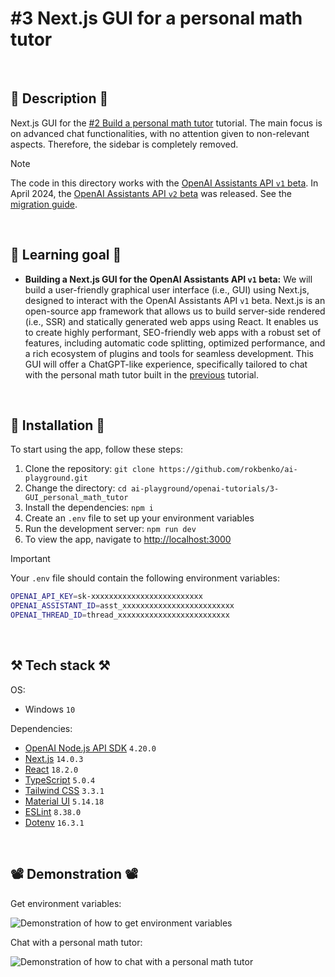 # #3 Next.js GUI for a personal math tutor

<br>

## 📖 Description 📖

Next.js GUI for the <a href="https://github.com/rokbenko/ai-playground/tree/main/openai-tutorials/2-Build_personal_math_tutor">#2 Build a personal math tutor</a> tutorial. The main focus is on advanced chat functionalities, with no attention given to non-relevant aspects. Therefore, the sidebar is completely removed.

> [!NOTE]
> The code in this directory works with the [OpenAI Assistants API `v1` beta](https://platform.openai.com/docs/api-reference/assistants-v1). In April 2024, the [OpenAI Assistants API `v2` beta](https://platform.openai.com/docs/api-reference/assistants) was released. See the [migration guide](https://platform.openai.com/docs/assistants/migration/agents).

<br>

## 🧠 Learning goal 🧠

- **Building a Next.js GUI for the OpenAI Assistants API `v1` beta:** We will build a user-friendly graphical user interface (i.e., GUI) using Next.js, designed to interact with the OpenAI Assistants API `v1` beta. Next.js is an open-source app framework that allows us to build server-side rendered (i.e., SSR) and statically generated web apps using React. It enables us to create highly performant, SEO-friendly web apps with a robust set of features, including automatic code splitting, optimized performance, and a rich ecosystem of plugins and tools for seamless development. This GUI will offer a ChatGPT-like experience, specifically tailored to chat with the personal math tutor built in the [previous](https://github.com/rokbenko/ai-playground/tree/main/openai-tutorials/2-Build_personal_math_tutor) tutorial.

<br>

## 🚀 Installation 🚀

To start using the app, follow these steps:

1. Clone the repository: `git clone https://github.com/rokbenko/ai-playground.git`
2. Change the directory: `cd ai-playground/openai-tutorials/3-GUI_personal_math_tutor`
3. Install the dependencies: `npm i`
4. Create an `.env` file to set up your environment variables
5. Run the development server: `npm run dev`
6. To view the app, navigate to [http://localhost:3000](http://localhost:3000)

> [!IMPORTANT]
> Your `.env` file should contain the following environment variables:
>
> ```bash
> OPENAI_API_KEY=sk-xxxxxxxxxxxxxxxxxxxxxxxxx
> OPENAI_ASSISTANT_ID=asst_xxxxxxxxxxxxxxxxxxxxxxxxx
> OPENAI_THREAD_ID=thread_xxxxxxxxxxxxxxxxxxxxxxxxx
> ```

<br>

## ⚒️ Tech stack ⚒️

OS:

- Windows `10`

Dependencies:

- [OpenAI Node.js API SDK](https://www.npmjs.com/package/openai) `4.20.0`
- [Next.js](https://www.npmjs.com/package/next) `14.0.3`
- [React](https://www.npmjs.com/package/react) `18.2.0`
- [TypeScript](https://www.npmjs.com/package/typescript) `5.0.4`
- [Tailwind CSS](https://www.npmjs.com/package/tailwindcss) `3.3.1`
- [Material UI](https://www.npmjs.com/package/@mui/material) `5.14.18`
- [ESLint](https://www.npmjs.com/package/eslint) `8.38.0`
- [Dotenv](https://www.npmjs.com/package/dotenv) `16.3.1`

<br>

## 📽️ Demonstration 📽️

Get environment variables:

![Demonstration of how to get environment variables](https://github.com/rokbenko/ai-playground/blob/main/openai-tutorials/3-GUI_personal_math_tutor/demonstration_env.gif)

Chat with a personal math tutor:

![Demonstration of how to chat with a personal math tutor](https://github.com/rokbenko/ai-playground/blob/main/openai-tutorials/3-GUI_personal_math_tutor/demonstration_chat.gif)
